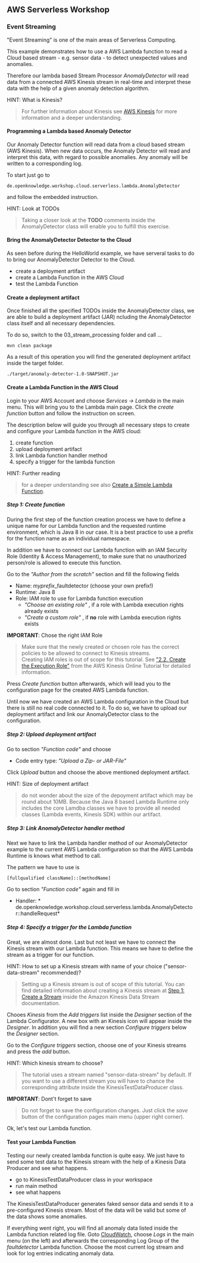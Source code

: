 ## AWS Serverless Workshop
### Event Streaming

"Event Streaming" is one of the main areas of Serverless Computing. 

This example demonstrates how to use a AWS Lambda function to read a Cloud based stream - e.g. sensor data - to detect unexpected values and anomalies. 

Therefore our lambda based Stream Processor *AnomalyDetector* will read data from a connected AWS Kinesis stream in real-time and interpret these data with the help of a given anomaly detection algorithm.   

HINT: What is Kinesis?
> For further information about Kinesis see [AWS Kinesis](https://aws.amazon.com/kinesis/) for more information and a deeper understanding.  


#### Programming a Lambda based Anomaly Detector

Our Anomaly Detector function will read data from a cloud based stream (AWS Kinesis). When new data occurs, 
the Anomaly Detector will read and interpret this data, with regard to possible anomalies. Any anomaly
will be written to a corresponding log. 

To start just go to 

    de.openknowledge.workshop.cloud.serverless.lambda.AnomalyDetector
    
and follow the embedded instruction. 

HINT: Look at TODOs 
> Taking a closer look at the **TODO** comments inside the AnomalyDetector class will enable you to fulfill this exercise.    

#### Bring the AnomalyDetector Detector to the Cloud 

As seen before during the HelloWorld example, we have serveral tasks to do to bring our AnomalyDetector Detector to the Cloud. 

* create a deployment artifact 
* create a Lambda Function in the AWS Cloud 
* test the Lambda Function

#### Create a deployment artifact

Once finished all the specified TODOs inside the AnomalyDetector class, we are able to build a deployment artifact (JAR) 
ncluding the AnomalyDetector class itself and all necessary dependencies. 

To do so, switch to the 03\_stream\_processing folder and call ... 

    mvn clean package 
  
As a result of this operation you will find the generated deployment artifact inside the target folder. 

    ./target/anomaly-detector-1.0-SNAPSHOT.jar
    
#### Create a Lambda Function in the AWS Cloud   

Login to your AWS Account and choose *Services -> Lambda* in the main menu. This will bring you to the Lambda main page. 
Click the *create function* button and follow the instruction on screen.

The description below will guide you through all necessary steps to create 
and configure your Lambda function in the AWS cloud: 

1. create function 
2. upload deployment artifact
3. link Lambda function handler method
4. specify a trigger for the lambda function

HINT: Further reading
> for a deeper understanding see also [Create a Simple Lambda Function](https://docs.aws.amazon.com/lambda/latest/dg/get-started-create-function.html).

##### Step 1: Create function 

During the first step of the function creation process we have to define a unique name for our Lambda function  and 
the requested runtime environment, which is Java 8 in our case. It is a best practice to use a prefix for the function 
name as an individual namespace. 
 
In addition we have to connect our Lambda function with an IAM Security Role 
(Identity & Access Management), to make sure that no unauthorized person/role is allowed to execute this function.    

Go to the  *"Author from the scratch"* section and fill the following fields

* Name: *myprefix*\_faultdetector (choose your own prefix!)
* Runtime: Java 8
* Role: IAM role to use for Lambda function execution 
   * *"Choose an existing role"* , if a role with Lambda execution rights already exists  
   * *"Create a custom role"* , if **no** role with Lambda execution rights exists
 
**IMPORTANT**: Chose the right IAM Role
> Make sure that the newly created or chosen role has the correct policies to be allowed to connect to Kinesis streams.  
Creating IAM roles is out of scope for this tutorial. 
See ["2.2. Create the Execution Role"](https://docs.aws.amazon.com/lambda/latest/dg/with-kinesis-example-create-iam-role.html) 
 from the AWS Kinesis Online Tutorial for detailed information.    

 
Press *Create function* button afterwards, which will lead you to the configuration page for the created AWS Lambda function. 

Until now we have created an AWS Lambda configuration in the Cloud but there is still no real code connected to it. 
To do so, we have to upload our deployment artifact and link our AnomalyDetector class to the configuration.

##### Step 2: Upload deployment artifact 

Go to section *"Function code"* and choose 

* Code entry type: *"Upload a Zip- or JAR-File"*

Click *Upload* button and choose the above mentioned deployment artifact.  

HINT: Size of deployment artifact 
> do not wonder about the size of the depoyment artifact which may be round about 10MB. Because the Java 8 based 
Lambda Runtime only includes the core Lamdba classes we have to provide all needed classes (Lambda events, Kinesis SDK) 
within our artifact.  

##### Step 3: Link AnomalyDetector handler method 

Next we have to link the Lambda handler method of our AnomalyDetector example to the current AWS Lambda configuration 
so that the AWS Lambda Runtime is knows what method to call.

The pattern we have to use is 

    [fullqualified className]::[methodName]
    
Go to section *"Function code"* again and fill in  
 
 * Handler: * de.openknowledge.workshop.cloud.serverless.lambda.AnomalyDetector::handleRequest*   


##### Step 4: Specify a trigger for the Lambda function

Great, we are almost done. Last but not least we have to connect the Kinesis stream with our Lambda function. 
This means we have to define the stream as a trigger for our function. 

HINT: How to set up a Kinesis stream with name of your choice ("sensor-data-stream" recommended)?
> Setting up a Kinesis stream is out of scope of this tutorial. You can find detailed information about creating a Kinesis stream at [Step 1: Create a Stream](https://docs.aws.amazon.com/streams/latest/dev/learning-kinesis-module-one-create-stream.html) inside the Amazon Kinesis Data Stream documentation. 

Chooes *Kinesis* from the *Add triggers* list inside the *Designer* section of the Lambda Configurator. A new box with an Kinesis icon will appear inside the *Designer*. In addition you will find a new section *Configure triggers* below the *Designer* section. 

Go to the *Configure triggers* section, choose one of your Kinesis streams and press the *add* button.

HINT: Which kinesis stream to choose?
> The tutorial uses a stream named "sensor-data-stream" by default. If you want to use a different stream you will have to chance the corresponding attribute inside the KinesisTestDataProducer class.  
 

**IMPORTANT**: Dont't forget to save 
> Do not forget to save the configuration changes. Just click the *save* button of the configuration pages main menu (upper right corner). 

Ok, let's test our Lambda function.

#### Test your Lambda Function 

Testing our newly created lambda function is quite easy. We just have to send some test data to the Kinesis stream with the help of a Kinesis Data Producer and see what happens.   

* go to KinesisTestDataProducer class in your workspace 
* run main method
* see what happens 

The KinesisTestDataProducer generates faked sensor data and sends it to a pre-configured Kinesis stream. Most of the data will be valid but some of the data shows some anomalies.   

If everything went right, you will find all anomaly data listed inside the Lambda function related log file. Goto [CloudWatch](https://console.aws.amazon.com/cloudwatch/), choose *Logs* in the main menu (on the left) and afterwards the corresponding Log Group of the *faultdetector* Lambda function. Choose the most current log stream and look for log entries indicating anomaly data. 

  
 
 
  